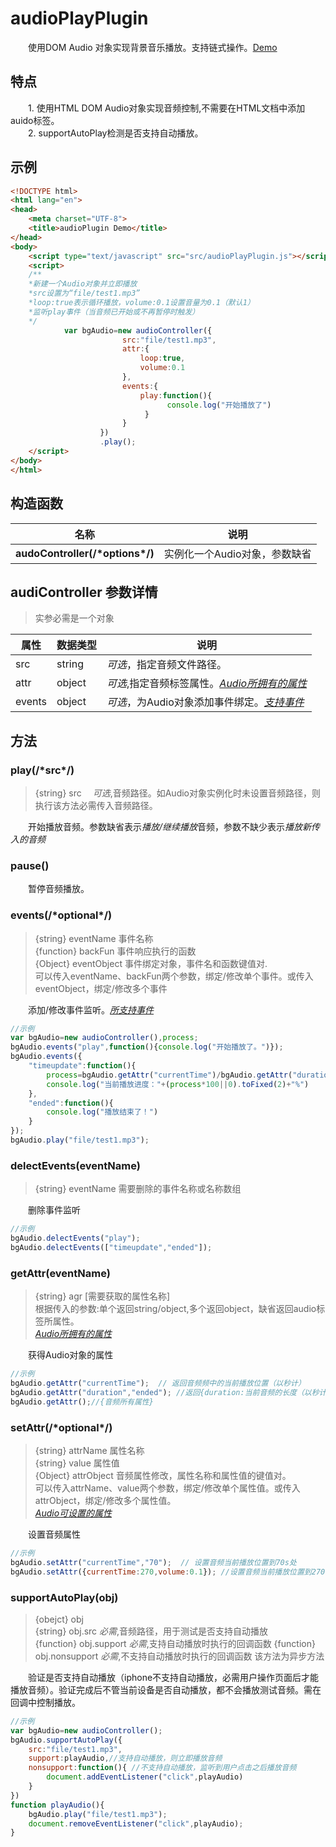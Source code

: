 # audioPlayPlugin
&emsp;&emsp;使用DOM Audio 对象实现背景音乐播放。支持链式操作。[Demo](https://fatty-shu.github.io/audioPlayPlugin/)

## 特点
&emsp;&emsp;1. 使用HTML DOM Audio对象实现音频控制,不需要在HTML文档中添加auido标签。  
&emsp;&emsp;2. supportAutoPlay检测是否支持自动播放。

## 示例

```html
<!DOCTYPE html>
<html lang="en">
<head>
	<meta charset="UTF-8">
	<title>audioPlugin Demo</title>
</head>
<body>
	<script type="text/javascript" src="src/audioPlayPlugin.js"></script>
	<script>
	/**
	*新建一个Audio对象并立即播放
	*src设置为“file/test1.mp3”
	*loop:true表示循环播放，volume:0.1设置音量为0.1（默认1）
	*监听play事件（当音频已开始或不再暂停时触发）
	*/
            var bgAudio=new audioController({
            		     src:"file/test1.mp3",
            		     attr:{
            		         loop:true,
            		         volume:0.1
            		     },
            		     events:{
                			 play:function(){
                			       console.log("开始播放了")
                			  }
            		     }
            		})
            		.play();
	</script>
</body>
</html>
```

## 构造函数

名称|说明  
--- |---
**audoController(/\*options\*/)**| 实例化一个Audio对象，参数缺省     
            

## audiController 参数详情
>实参必需是一个对象   

属性|数据类型|说明   
---|--|---  
src|string|*可选*，指定音频文件路径。  
attr|object|*可选*,指定音频标签属性。*[Audio所拥有的属性](http://www.runoob.com/tags/ref-av-dom.html)*  
events|object|*可选*，为Audio对象添加事件绑定。*[支持事件](http://www.runoob.com/tags/ref-av-dom.html)*   

## 方法
### play(/\*src\*/)
>{string} src    &emsp;*可选*,音频路径。如Audio对象实例化时未设置音频路径，则执行该方法必需传入音频路径。   

&emsp;&emsp;开始播放音频。参数缺省表示*播放/继续播放*音频，参数不缺少表示*播放新传入的音频*    

### pause()  
&emsp;&emsp;暂停音频播放。

### events(/\*optional\*/)  
> {string}    eventName 事件名称  
{function}    backFun  事件响应执行的函数  
{Object}      eventObject 事件绑定对象，事件名和函数键值对.  
可以传入eventName、backFun两个参数，绑定/修改单个事件。或传入eventObject，绑定/修改多个事件  

&emsp;&emsp;添加/修改事件监听。*[所支持事件](http://www.runoob.com/tags/ref-av-dom.html)*

```javaScript
//示例
var bgAudio=new audioController(),process;
bgAudio.events("play",function(){console.log("开始播放了。")});
bgAudio.events({
    "timeupdate":function(){
        process=bgAudio.getAttr("currentTime")/bgAudio.getAttr("duration");
        console.log("当前播放进度："+(process*100||0).toFixed(2)+"%")
    },
    "ended":function(){
        console.log("播放结束了！")
    }
});
bgAudio.play("file/test1.mp3");
```

### delectEvents(eventName)  
>{string} eventName 需要删除的事件名称或名称数组    

&emsp;&emsp;删除事件监听
```javaScript
//示例
bgAudio.delectEvents("play");
bgAudio.delectEvents(["timeupdate","ended"]);
```
### getAttr(eventName)  
> {string} agr [需要获取的属性名称]  
根据传入的参数:单个返回string/object,多个返回object，缺省返回audio标签所属性。  
*[Audio所拥有的属性](http://www.runoob.com/tags/ref-av-dom.html)* 

&emsp;&emsp;获得Audio对象的属性 
```javaScript
//示例
bgAudio.getAttr("currentTime");  // 返回音频频中的当前播放位置（以秒计）
bgAudio.getAttr("duration","ended"); //返回{duration:当前音频的长度（以秒计）,ended:音频播放是否已结束}
bgAudio.getAttr();//{音频所有属性}
```
### setAttr(/\*optional\*/)  
>  {string} attrName 属性名称  
   {string} value 属性值   
   {Object}  attrObject 音频属性修改，属性名称和属性值的键值对。  
    可以传入attrName、value两个参数，绑定/修改单个属性值。或传入attrObject，绑定/修改多个属性值。   
    *[Audio可设置的属性](http://www.runoob.com/tags/ref-av-dom.html)* 

&emsp;&emsp;设置音频属性 
```javaScript
//示例
bgAudio.setAttr("currentTime","70");  // 设置音频当前播放位置到70s处
bgAudio.setAttr({currentTime:270,volume:0.1}); //设置音频当前播放位置到270s处,音量为0.1
```

### supportAutoPlay(obj)
>{obejct}  obj   
 {string} obj.src       *必需*,音频路径，用于测试是否支持自动播放  
 {function} obj.support *必需*,支持自动播放时执行的回调函数
 {function} obj.nonsupport *必需*,不支持自动播放时执行的回调函数
 该方法为异步方法
 

&emsp;&emsp;验证是否支持自动播放（iphone不支持自动播放，必需用户操作页面后才能播放音频）。验证完成后不管当前设备是否自动播放，都不会播放测试音频。需在回调中控制播放。

```javaScript
//示例
var bgAudio=new audioController();
bgAudio.supportAutoPlay({
    src:"file/test1.mp3",
    support:playAudio,//支持自动播放，则立即播放音频
    nonsupport:function(){ //不支持自动播放，监听到用户点击之后播放音频
        document.addEventListener("click",playAudio)
    }
})
function playAudio(){
	bgAudio.play("file/test1.mp3");
	document.removeEventListener("click",playAudio);
}
```
